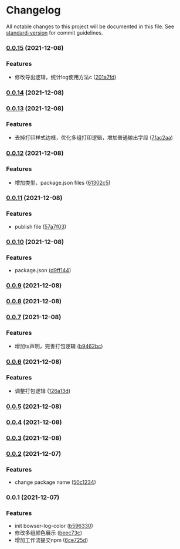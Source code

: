 # Changelog

All notable changes to this project will be documented in this file. See [standard-version](https://github.com/conventional-changelog/standard-version) for commit guidelines.

### [0.0.15](https://github.com/nan1010082085/browser-log-color/compare/v0.0.14...v0.0.15) (2021-12-08)


### Features

* 修改导出逻辑，统计log使用方法c ([201a7fd](https://github.com/nan1010082085/browser-log-color/commit/201a7fd4db4742e3830309e4a527a9b63a460593))

### [0.0.14](https://github.com/nan1010082085/browser-log-color/compare/v0.0.13...v0.0.14) (2021-12-08)

### [0.0.13](https://github.com/nan1010082085/browser-log-color/compare/v0.0.12...v0.0.13) (2021-12-08)


### Features

* 去掉打印样式边框，优化多组打印逻辑，增加普通输出字段 ([7fac2aa](https://github.com/nan1010082085/browser-log-color/commit/7fac2aa111804c7956fed4cf780e829e2f81f1e0))

### [0.0.12](https://github.com/nan1010082085/browser-log-color/compare/v0.0.11...v0.0.12) (2021-12-08)


### Features

* 增加类型，package.json files ([61302c5](https://github.com/nan1010082085/browser-log-color/commit/61302c54d2c5073fbdbd783d6f222611bb0ca746))

### [0.0.11](https://github.com/nan1010082085/browser-log-color/compare/v0.0.10...v0.0.11) (2021-12-08)


### Features

* publish file ([57a7f03](https://github.com/nan1010082085/browser-log-color/commit/57a7f03441d3da818aa76a3e20abe877560fc2c5))

### [0.0.10](https://github.com/nan1010082085/browser-log-color/compare/v0.0.9...v0.0.10) (2021-12-08)


### Features

* package.json ([d9ff144](https://github.com/nan1010082085/browser-log-color/commit/d9ff144eff0ba84554c9ab2fbc08e8cd8ef021e3))

### [0.0.9](https://github.com/nan1010082085/browser-log-color/compare/v0.0.8...v0.0.9) (2021-12-08)

### [0.0.8](https://github.com/nan1010082085/browser-log-color/compare/v0.0.7...v0.0.8) (2021-12-08)

### [0.0.7](https://github.com/nan1010082085/browser-log-color/compare/v0.0.6...v0.0.7) (2021-12-08)


### Features

* 增加ts声明，完善打包逻辑 ([b9462bc](https://github.com/nan1010082085/browser-log-color/commit/b9462bcc318100bd4198bdd285e1122e02ce4efd))

### [0.0.6](https://github.com/nan1010082085/bowser-log-color/compare/v0.0.5...v0.0.6) (2021-12-08)


### Features

* 调整打包逻辑 ([126a13d](https://github.com/nan1010082085/bowser-log-color/commit/126a13dc460684f0bf0b04fc75700b640d6e5a75))

### [0.0.5](https://github.com/nan1010082085/bowser-log-color/compare/v0.0.4...v0.0.5) (2021-12-08)

### [0.0.4](https://github.com/nan1010082085/bowser-log-color/compare/v0.0.3...v0.0.4) (2021-12-08)

### [0.0.3](https://github.com/nan1010082085/bowser-log-color/compare/v0.0.2...v0.0.3) (2021-12-08)

### [0.0.2](https://github.com/nan1010082085/bowser-log-color/compare/v0.0.1...v0.0.2) (2021-12-07)


### Features

* change package name ([50c1234](https://github.com/nan1010082085/bowser-log-color/commit/50c12342d1d66761b1466f9ee7353f2cc8951020))

### 0.0.1 (2021-12-07)


### Features

* init bowser-log-color ([b596330](https://github.com/nan1010082085/bowser-log-color/commit/b596330e5ff58f382a8865b1e9b87fc98860fcd4))
* 修改多组颜色展示 ([beec73c](https://github.com/nan1010082085/bowser-log-color/commit/beec73c4f4cfdd1cbcb923d4ec4ae5571da305c3))
* 增加工作流提交npm ([6ce725d](https://github.com/nan1010082085/bowser-log-color/commit/6ce725d860309709562250cb26e8cde6e71f9102))
